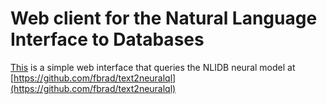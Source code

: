 Web client for the Natural Language Interface to Databases
==========================================================
[This](https://fbrad.github.io/text2neuralql/) is a simple web interface that queries the NLIDB neural model at [https://github.com/fbrad/text2neuralql](https://github.com/fbrad/text2neuralql)
